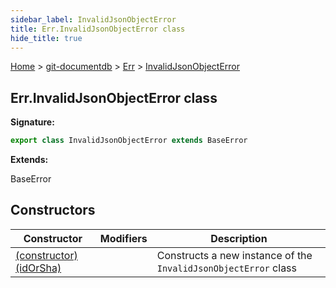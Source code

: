 ```yaml
---
sidebar_label: InvalidJsonObjectError
title: Err.InvalidJsonObjectError class
hide_title: true
---
```


[Home](./index.md) &gt; [git-documentdb](./git-documentdb.md) &gt; [Err](./git-documentdb.err.md) &gt; [InvalidJsonObjectError](./git-documentdb.err.invalidjsonobjecterror.md)

## Err.InvalidJsonObjectError class


<b>Signature:</b>

```typescript
export class InvalidJsonObjectError extends BaseError 
```
<b>Extends:</b>

BaseError

## Constructors

|  Constructor | Modifiers | Description |
|  --- | --- | --- |
|  [(constructor)(idOrSha)](./git-documentdb.err.invalidjsonobjecterror._constructor_.md) |  | Constructs a new instance of the <code>InvalidJsonObjectError</code> class |

